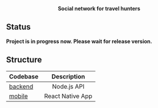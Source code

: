 <p align="center">
  <strong>Social network for travel hunters</strong>
</p>

## Status
**Project is in progress now. Please wait for release version.**

## Structure

| Codebase              |      Description          |
| :-------------------- | :-----------------------: |
| [backend](packages/backend)        |      Node.js API           |
| [mobile](packages/mobile)  |     React Native App          |